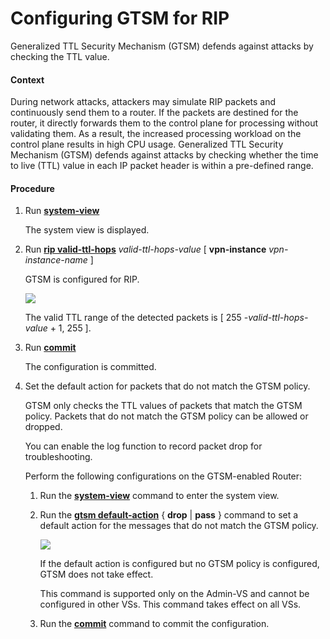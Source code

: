 Configuring GTSM for RIP
========================

Generalized TTL Security Mechanism (GTSM) defends against
attacks by checking the TTL value.

#### Context

During network attacks, attackers may simulate RIP packets
and continuously send them to a router. If the packets are destined
for the router, it directly forwards them to the control plane for
processing without validating them. As a result, the increased processing
workload on the control plane results in high CPU usage. Generalized
TTL Security Mechanism (GTSM) defends against attacks by checking
whether the time to live (TTL) value in each IP packet header is within
a pre-defined range.


#### Procedure

1. Run [**system-view**](cmdqueryname=system-view)
   
   
   
   The system view is displayed.
2. Run [**rip valid-ttl-hops**](cmdqueryname=rip+valid-ttl-hops) *valid-ttl-hops-value* [ **vpn-instance** *vpn-instance-name* ]
   
   
   
   GTSM is configured
   for RIP.
   
   ![](../../../../public_sys-resources/note_3.0-en-us.png) 
   
   The valid TTL range of the detected
   packets is [ 255 -*valid-ttl-hops-value* + 1, 255
   ].
3. Run [**commit**](cmdqueryname=commit)
   
   
   
   The configuration is
   committed.
4. Set the default action for packets that do not match the GTSM
   policy.
   
   
   
   GTSM only checks the TTL values of packets that match the
   GTSM policy. Packets that do not match the GTSM policy can be allowed
   or dropped.
   
   You can enable the log function to record packet
   drop for troubleshooting.
   
   Perform the following configurations
   on the GTSM-enabled Router:
   
   
   
   1. Run the [**system-view**](cmdqueryname=system-view) command to enter the system view.
   2. Run the [**gtsm default-action**](cmdqueryname=gtsm+default-action) { **drop** | **pass** } command to set a default action for the messages that do not match the GTSM policy.
      
      ![](../../../../public_sys-resources/note_3.0-en-us.png) 
      
      If the default action is configured but no GTSM policy is configured, GTSM does not take effect.
      
      This command is supported only on the Admin-VS and cannot be configured in other VSs. This command takes effect on all VSs.
   3. Run the [**commit**](cmdqueryname=commit) command to commit the configuration.